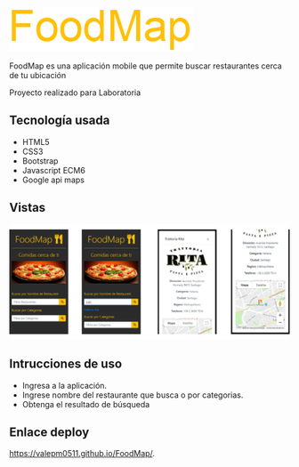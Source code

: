 ![image](src/img/titulo.png)

FoodMap es una aplicación mobile que permite buscar restaurantes cerca de tu ubicación

Proyecto realizado para Laboratoria

## Tecnología usada

* HTML5
* CSS3
* Bootstrap
* Javascript ECM6
* Google api maps

## Vistas

![image](src/img/vistas.jpg)

## Intrucciones de uso

*  Ingresa a la aplicación.
*  Ingrese nombre del restaurante que busca o por categorias.
*  Obtenga el resultado de búsqueda

## Enlace deploy

https://valepm0511.github.io/FoodMap/.
